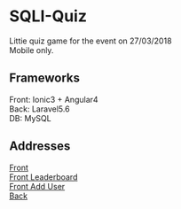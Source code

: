 # SQLI-Quiz
Littie quiz game for the event on 27/03/2018  
Mobile only.  

## Frameworks
Front: Ionic3 + Angular4  
Back: Laravel5.6  
DB: MySQL  

## Addresses
<a href="https://sqli.catprogrammer.com">Front</a>  
<a href="https://sqli.catprogrammer.com/assets/leaderboard">Front Leaderboard</a>  
<a href="https://sqli.catprogrammer.com/assets/adduser">Front Add User</a>  
<a href="https://sqliapi.catprogrammer.com">Back</a>  
